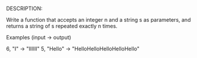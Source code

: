 DESCRIPTION:

Write a function that accepts an integer n and a string s as parameters, and returns a string of s repeated exactly n times.

Examples (input -> output)

6, "I"     -> "IIIIII"
5, "Hello" -> "HelloHelloHelloHelloHello"